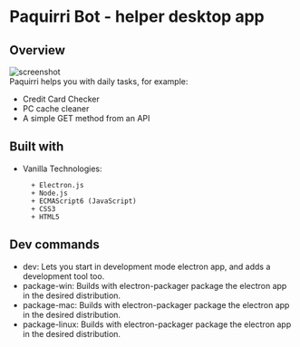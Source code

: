 # **Paquirri Bot - helper desktop app**

## **Overview**
![screenshot](./resources/screenshot.png)  
Paquirri helps you with daily tasks, for example:
* Credit Card Checker
* PC cache cleaner
* A simple GET method from an API

## **Built with**
* Vanilla Technologies:

	    + Electron.js
	    + Node.js
	    + ECMAScript6 (JavaScript)
	    + CSS3
	    + HTML5

## **Dev commands**
* dev: Lets you start in development mode electron app, and adds a development tool too.
* package-win: Builds with electron-packager package the electron app in the desired distribution.
* package-mac: Builds with electron-packager package the electron app in the desired distribution.
* package-linux: Builds with electron-packager package the electron app in the desired distribution.